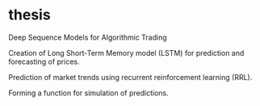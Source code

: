 # thesis
Deep Sequence Models for Algorithmic Trading

Creation of Long Short-Term Memory model (LSTM) for prediction and forecasting of prices.

Prediction of market trends using recurrent reinforcement learning (RRL).

Forming a function for simulation of predictions.
